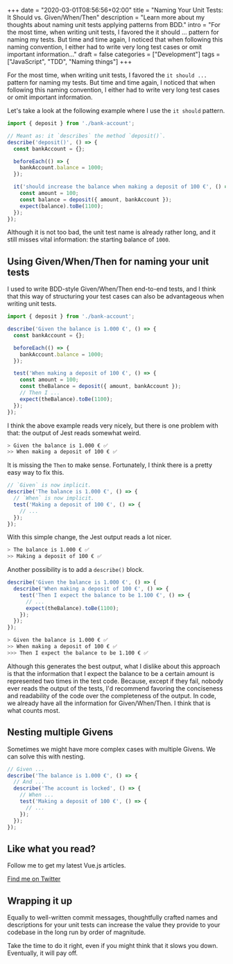 +++
date = "2020-03-01T08:56:56+02:00"
title = "Naming Your Unit Tests: It Should vs. Given/When/Then"
description = "Learn more about my thoughts about naming unit tests applying patterns from BDD."
intro = "For the most time, when writing unit tests, I favored the it should ... pattern for naming my tests. But time and time again, I noticed that when following this naming convention, I either had to write very long test cases or omit important information..."
draft = false
categories = ["Development"]
tags = ["JavaScript", "TDD", "Naming things"]
+++

For the most time, when writing unit tests, I favored the `it should ...` pattern for naming my tests. But time and time again, I noticed that when following this naming convention, I either had to write very long test cases or omit important information.

Let's take a look at the following example where I use the `it should` pattern.

```js
import { deposit } from './bank-account';

// Meant as: it `describes` the method `deposit()`.
describe('deposit()', () => {
  const bankAccount = {};

  beforeEach(() => {
    bankAccount.balance = 1000;
  });

  it('should increase the balance when making a deposit of 100 €', () => {
    const amount = 100;
    const balance = deposit({ amount, bankAccount });
    expect(balance).toBe(1100);
  });
});
```

Although it is not too bad, the unit test name is already rather long, and it still misses vital information: the starting balance of `1000`.

## Using Given/When/Then for naming your unit tests

I used to write BDD-style Given/When/Then end-to-end tests, and I think that this way of structuring your test cases can also be advantageous when writing unit tests.

```js
import { deposit } from './bank-account';

describe('Given the balance is 1.000 €', () => {
  const bankAccount = {};

  beforeEach(() => {
    bankAccount.balance = 1000;
  });

  test('When making a deposit of 100 €', () => {
    const amount = 100;
    const theBalance = deposit({ amount, bankAccount });
    // Then I ...
    expect(theBalance).toBe(1100);
  });
});
```

I think the above example reads very nicely, but there is one problem with that: the output of Jest reads somewhat weird.

```bash
> Given the balance is 1.000 € ✅
>> When making a deposit of 100 € ✅
```

It is missing the `Then` to make sense. Fortunately, I think there is a pretty easy way to fix this.

```js
// `Given` is now implicit.
describe('The balance is 1.000 €', () => {
  // `When` is now implicit.
  test('Making a deposit of 100 €', () => {
    // ...
  });
});
```

With this simple change, the Jest output reads a lot nicer.

```bash
> The balance is 1.000 € ✅
>> Making a deposit of 100 € ✅
```

Another possibility is to add a `describe()` block.

```js
describe('Given the balance is 1.000 €', () => {
  describe('When making a deposit of 100 €', () => {
    test('Then I expect the balance to be 1.100 €', () => {
      // ...
      expect(theBalance).toBe(1100);
    });
  });
});
```

```bash
> Given the balance is 1.000 € ✅
>> When making a deposit of 100 € ✅
>>> Then I expect the balance to be 1.100 € ✅
```

Although this generates the best output, what I dislike about this approach is that the information that I expect the balance to be a certain amount is represented two times in the test code. Because, except if they fail, nobody ever reads the output of the tests, I'd recommend favoring the conciseness and readability of the code over the completeness of the output. In code, we already have all the information for Given/When/Then. I think that is what counts most.

## Nesting multiple Givens

Sometimes we might have more complex cases with multiple Givens. We can solve this with nesting.

```js
// Given ...
describe('The balance is 1.000 €', () => {
  // And ...
  describe('The account is locked', () => {
    // When ...
    test('Making a deposit of 100 €', () => {
      // ...
    });
  });
});
```

<div class="c-content__broad">
  <div class="c-twitter-teaser">
    <div class="c-twitter-teaser__content">
      <h2 class="c-twitter-teaser__headline">Like what you read?</h2>
      <p class="c-twitter-teaser__body">
        Follow me to get my latest Vue.js articles.
      </p>
      <a class="c-button c-button--outline c-twitter-teaser__button" rel="nofollow" href="https://twitter.com/maoberlehner" data-event-category="link" data-event-action="click: contact" data-event-label="Twitter (article content)">
        Find me on Twitter
      </a>
    </div>
  </div>
</div>

## Wrapping it up

Equally to well-written commit messages, thoughtfully crafted names and descriptions for your unit tests can increase the value they provide to your codebase in the long run by order of magnitude.

Take the time to do it right, even if you might think that it slows you down. Eventually, it will pay off.
